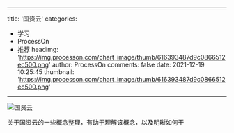 
---
title: '国资云'
categories: 
 - 学习
 - ProcessOn
 - 推荐
headimg: 'https://img.processon.com/chart_image/thumb/616393487d9c0866512ec500.png'
author: ProcessOn
comments: false
date: 2021-12-19 10:25:45
thumbnail: 'https://img.processon.com/chart_image/thumb/616393487d9c0866512ec500.png'
---

<div>   
<img class="thumb" alt="国资云" src="https://img.processon.com/chart_image/thumb/616393487d9c0866512ec500.png" referrerpolicy="no-referrer">
<p>关于国资云的一些概念整理，有助于理解该概念，以及明晰如何干</p>  
</div>
            